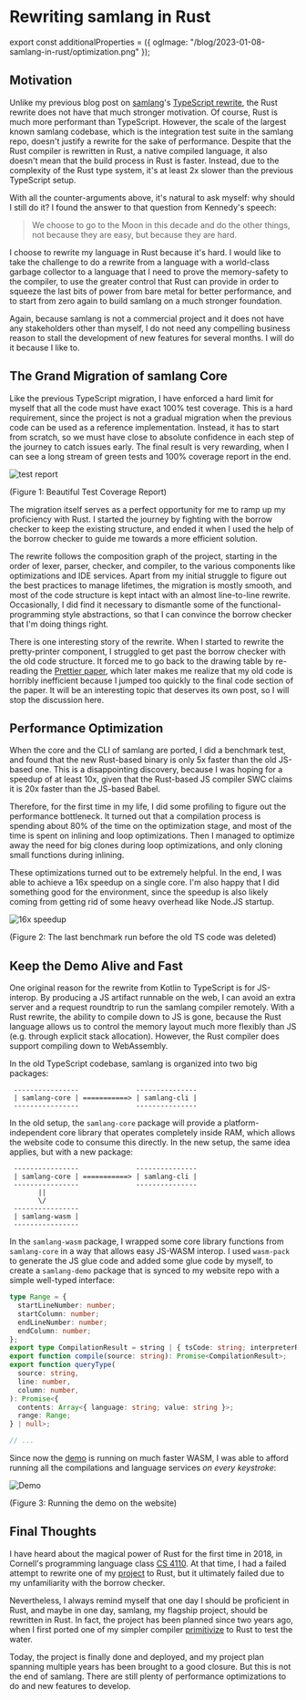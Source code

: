 # Rewriting samlang in Rust

export const additionalProperties = ({ ogImage:
"/blog/2023-01-08-samlang-in-rust/optimization.png" });

## Motivation

Unlike my previous blog post on [samlang](https://samlang.io)'s
[TypeScript rewrite](/blog/2020/08/30/samlang-ts-rewrite), the Rust rewrite does not have that much
stronger motivation. Of course, Rust is much more performant than TypeScript. However, the scale of
the largest known samlang codebase, which is the integration test suite in the samlang repo, doesn't
justify a rewrite for the sake of performance. Despite that the Rust compiler is rewritten in Rust,
a native compiled language, it also doesn't mean that the build process in Rust is faster. Instead,
due to the complexity of the Rust type system, it's at least 2x slower than the previous TypeScript
setup.

With all the counter-arguments above, it's natural to ask myself: why should I still do it? I found
the answer to that question from Kennedy's speech:

> We choose to go to the Moon in this decade and do the other things, not because they are easy, but
> because they are hard.

I choose to rewrite my language in Rust because it's hard. I would like to take the challenge to
do a rewrite from a language with a world-class garbage collector to a language that I need to prove
the memory-safety to the compiler, to use the greater control that Rust can provide in order to
squeeze the last bits of power from bare metal for better performance, and to start from zero again
to build samlang on a much stronger foundation.

Again, because samlang is not a commercial project and it does not have any stakeholders other than
myself, I do not need any compelling business reason to stall the development of new features for
several months. I will do it because I like to.

## The Grand Migration of samlang Core

Like the previous TypeScript migration, I have enforced a hard limit for myself that all the code
must have exact 100% test coverage. This is a hard requirement, since the project is not a gradual
migration when the previous code can be used as a reference implementation. Instead, it has to start
from scratch, so we must have close to absolute confidence in each step of the journey to catch
issues early. The final result is very rewarding, when I can see a long stream of green tests and
100% coverage report in the end.

![test report](/blog/2023-01-08-samlang-in-rust/beautiful-tests.png)

(Figure 1: Beautiful Test Coverage Report)

The migration itself serves as a perfect opportunity for me to ramp up my proficiency with Rust. I
started the journey by fighting with the borrow checker to keep the existing structure, and ended it
when I used the help of the borrow checker to guide me towards a more efficient solution.

The rewrite follows the composition graph of the project, starting in the order of lexer, parser,
checker, and compiler, to the various components like optimizations and IDE services. Apart from my
initial struggle to figure out the best practices to manage lifetimes, the migration is mostly
smooth, and most of the code structure is kept intact with an almost line-to-line rewrite.
Occasionally, I did find it necessary to dismantle some of the functional-programming style
abstractions, so that I can convince the borrow checker that I'm doing things right.

There is one interesting story of the rewrite. When I started to rewrite the pretty-printer component,
I struggled to get past the borrow checker with the old code structure. It forced me to go back to
the drawing table by re-reading the
[Prettier paper](https://homepages.inf.ed.ac.uk/wadler/papers/prettier/prettier.pdf), which later
makes me realize that my old code is horribly inefficient because I jumped too quickly to the final
code section of the paper. It will be an interesting topic that deserves its own post, so I will
stop the discussion here.

## Performance Optimization

When the core and the CLI of samlang are ported, I did a benchmark test, and found that the new
Rust-based binary is only 5x faster than the old JS-based one. This is a disappointing discovery,
because I was hoping for a speedup of at least 10x, given that the Rust-based JS compiler SWC claims
it is 20x faster than the JS-based Babel.

Therefore, for the first time in my life, I did some profiling to figure out the performance
bottleneck. It turned out that a compilation process is spending about 80% of the time on the
optimization stage, and most of the time is spent on inlining and loop optimizations. Then I managed
to optimize away the need for big clones during loop optimizations, and only cloning small functions
during inlining.

These optimizations turned out to be extremely helpful. In the end, I was able to achieve a 16x
speedup on a single core. I'm also happy that I did something good for the environment, since the
speedup is also likely coming from getting rid of some heavy overhead like Node.JS startup.

![16x speedup](/blog/2023-01-08-samlang-in-rust/optimization.png)

(Figure 2: The last benchmark run before the old TS code was deleted)

## Keep the Demo Alive and Fast

One original reason for the rewrite from Kotlin to TypeScript is for JS-interop. By producing a
JS artifact runnable on the web, I can avoid an extra server and a request roundtrip to run the
samlang compiler remotely. With a Rust rewrite, the ability to compile down to JS is gone, because
the Rust language allows us to control the memory layout much more flexibly than JS (e.g. through
explicit stack allocation). However, the Rust compiler does support compiling down to WebAssembly.

In the old TypeScript codebase, samlang is organized into two big packages:

```text
 ----------------              ---------------
 | samlang-core | ===========> | samlang-cli |
 ----------------              ---------------
```

In the old setup, the `samlang-core` package will provide a platform-independent core library that
operates completely inside RAM, which allows the website code to consume this directly. In the new
setup, the same idea applies, but with a new package:

```text
 ----------------              ---------------
 | samlang-core | ===========> | samlang-cli |
 ----------------              ---------------
       ||
       \/
 ----------------
 | samlang-wasm |
 ----------------
```

In the `samlang-wasm` package, I wrapped some core library functions from `samlang-core` in a way
that allows easy JS-WASM interop. I used `wasm-pack` to generate the JS glue code and added some
glue code by myself, to create a `samlang-demo` package that is synced to my website repo with a
simple well-typed interface:

```typescript
type Range = {
  startLineNumber: number;
  startColumn: number;
  endLineNumber: number;
  endColumn: number;
};
export type CompilationResult = string | { tsCode: string; interpreterResult: string };
export function compile(source: string): Promise<CompilationResult>;
export function queryType(
  source: string,
  line: number,
  column: number,
): Promise<{
  contents: Array<{ language: string; value: string }>;
  range: Range;
} | null>;

// ...
```

Since now the [demo](https://samlang.io/demo) is running on much faster WASM, I was able to afford
running all the compilations and language services _on every keystroke_:

![Demo](/blog/2023-01-08-samlang-in-rust/demo.gif)

(Figure 3: Running the demo on the website)

## Final Thoughts

I have heard about the magical power of Rust for the first time in 2018, in Cornell's programming
language class [CS 4110](https://www.cs.cornell.edu/courses/cs4110/2018fa/). At that time, I had
a failed attempt to rewrite one of my [project](https://github.com/SamChou19815/ten-golang) to Rust,
but it ultimately failed due to my unfamiliarity with the borrow checker.

Nevertheless, I always remind myself that one day I should be proficient in Rust, and maybe in one
day, samlang, my flagship project, should be rewritten in Rust. In fact, the project has been
planned since two years ago, when I first ported one of my simpler compiler
[primitivize](https://github.com/SamChou19815/primitivize) to Rust to test the water.

Today, the project is finally done and deployed, and my project plan spanning multiple years has
been brought to a good closure. But this is not the end of samlang. There are still plenty of
performance optimizations to do and new features to develop.
